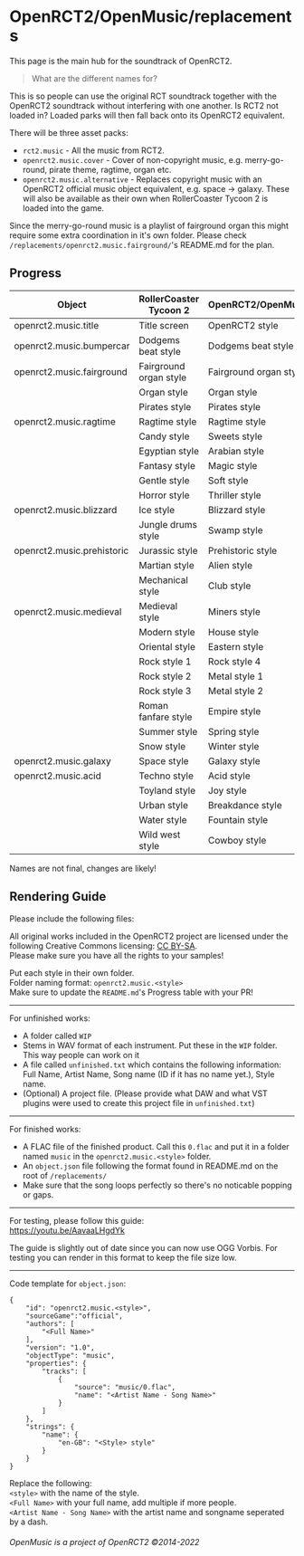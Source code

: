 #  OpenRCT2/OpenMusic/replacements

This page is the main hub for the soundtrack of OpenRCT2.

> What are the different names for?  

This is so people can use the original RCT soundtrack together with the OpenRCT2 soundtrack without interfering with one another. Is RCT2 not loaded in? Loaded parks will then fall back onto its OpenRCT2 equivalent.

 There will be three asset packs:
 
 * `rct2.music` - All the music from RCT2.
 * `openrct2.music.cover` - Cover of non-copyright music, e.g. merry-go-round, pirate theme, ragtime, organ etc.
 * `openrct2.music.alternative` - Replaces copyright music with an OpenRCT2 official music object equivalent, e.g. space -> galaxy. These will also be available as their own when RollerCoaster Tycoon 2 is loaded into the game.

Since the merry-go-round music is a playlist of fairground organ this might require some extra coordination in it's own folder. Please check `/replacements/openrct2.music.fairground/`'s README.md for the plan.

## Progress

| Object                     | RollerCoaster Tycoon 2      | OpenRCT2/OpenMusic               | Type        | Status   | Signature | Merged? |
| ------                     | ----------------------      | ------------------               | ----        | ------   | --------- | ------- |
| openrct2.music.title       | Title screen                | OpenRCT2 style                   | Alternative | WIP      | [mattheasboelter](https://github.com/mattheasboelter) |
| openrct2.music.bumpercar   | Dodgems beat style          | Dodgems beat style               | Cover       | Finished | [karst](https://github.com/karst) | ✔
| openrct2.music.fairground  | Fairground organ style      | Fairground organ style           | Cover       | [See here](https://github.com/OpenRCT2/OpenMusic/tree/master/replacements/openrct2.music.fairground) | Multiple  | 
|                            | Organ style                 | Organ style                      | Cover       |
|                            | Pirates style               | Pirates style                    | Cover       |
| openrct2.music.ragtime     | Ragtime style               | Ragtime style                    | Cover       |
|                            | Candy style                 | Sweets style                     | Alternative |
|                            | Egyptian style              | Arabian style                    | Alternative |
|                            | Fantasy style               | Magic style                      | Alternative |
|                            | Gentle style                | Soft style                       | Alternative |
|                            | Horror style                | Thriller style                   | Alternative |
| openrct2.music.blizzard    | Ice style                   | Blizzard style                   | Alternative | Finished | [karst](https://github.com/karst) | ✔
|                            | Jungle drums style          | Swamp style                      | Alternative |
| openrct2.music.prehistoric | Jurassic style              | Prehistoric style                | Alternative | Finished | [Flyxxpy](https://github.com/Flyxxpy) | ✔
|                            | Martian style               | Alien style                      | Alternative |
|                            | Mechanical style            | Club style                       | Alternative |
| openrct2.music.medieval    | Medieval style              | Miners style                     | Alternative |
|                            | Modern style                | House style                      | Alternative |
|                            | Oriental style              | Eastern style                    | Alternative |
|                            | Rock style 1                | Rock style 4                     | Alternative |
|                            | Rock style 2                | Metal style 1                    | Alternative |
|                            | Rock style 3                | Metal style 2                    | Alternative |
|                            | Roman fanfare style         | Empire style                     | Alternative |
|                            | Summer style                | Spring style                     | Alternative |
|                            | Snow style                  | Winter style                     | Alternative |
| openrct2.music.galaxy      | Space style                 | Galaxy style                     | Alternative | Finished | [karst](https://github.com/karst) | ✔
| openrct2.music.acid        | Techno style                | Acid style                       | Alternative | Finished | [karst](https://github.com/karst) | ✔
|                            | Toyland style               | Joy style                        | Alternative |
|                            | Urban style                 | Breakdance style                 | Alternative |
|                            | Water style                 | Fountain style                   | Alternative |
|                            | Wild west style             | Cowboy style                     | Alternative |


Names are not final, changes are likely!

## Rendering Guide

Please include the following files:

All original works included in the OpenRCT2 project are licensed under the following Creative Commons licensing: [CC BY-SA](https://creativecommons.org/licenses/by-sa/3.0/).  
Please make sure you have all the rights to your samples!

Put each style in their own folder.  
Folder naming format: `openrct2.music.<style>`  
Make sure to update the `README.md`'s Progress table with your PR!

-----------------------
For unfinished works:
- A folder called `WIP`
- Stems in WAV format of each instrument. Put these in the `WIP` folder. This way people can work on it 
- A file called `unfinished.txt` which contains the following information: Full Name, Artist Name, Song name (ID if it has no name yet.), Style name.
- (Optional) A project file. (Please provide what DAW and what VST plugins were used to create this project file in `unfinished.txt`)

-----------------------
For finished works:

- A FLAC file of the finished product. Call this `0.flac` and put it in a folder named `music` in the `openrct2.music.<style>` folder.
- An `object.json` file following the format found in README.md on the root of `/replacements/`  
- Make sure that the song loops perfectly so there's no noticable popping or gaps.

-----------------------
For testing, please follow this guide:  
https://youtu.be/AavaaLHgdYk

The guide is slightly out of date since you can now use OGG Vorbis. For testing you can render in this format to keep the file size low.

-----------------------
Code template for `object.json`:

```
{
    "id": "openrct2.music.<style>",
    "sourceGame":"official",
    "authors": [
        "<Full Name>"
    ],
    "version": "1.0",
    "objectType": "music",
    "properties": {
        "tracks": [
            {
                "source": "music/0.flac",
                "name": "<Artist Name - Song Name>"
            }
        ]
    },
    "strings": {
        "name": {
            "en-GB": "<Style> style"
        }
    }
}
```

Replace the following:  
`<style>` with the name of the style.  
`<Full Name>` with your full name, add multiple if more people.  
`<Artist Name - Song Name>` with the artist name and songname seperated by a dash.  


###### OpenMusic is a project of OpenRCT2 ©2014-2022